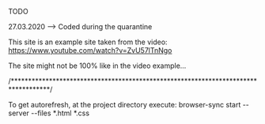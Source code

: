 TODO

27.03.2020  --> Coded during the quarantine


This site is an example site taken from the video: https://www.youtube.com/watch?v=ZvU57lTnNgo



The site might not be 100% like in the video example...

/***********************************************************************************/

To get autorefresh, at the project directory execute:
	browser-sync start --server --files *.html *.css
